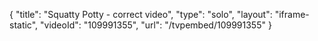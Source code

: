{
    "title": "Squatty Potty - correct video",
    "type": "solo",
    "layout": "iframe-static",
    "videoId": "109991355",
    "url": "\/tvpembed\/109991355"
}